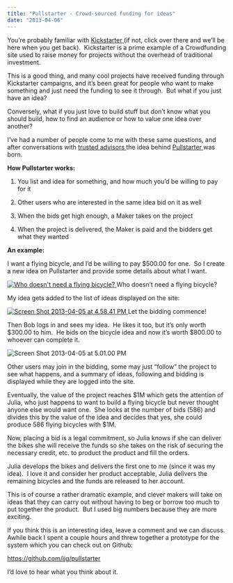 ```yaml
---
title: "Pullstarter - Crowd-sourced funding for ideas"
date: "2013-04-06"
---
```


<div class="content">
<p>You’re probably familiar with <a href="http://www.kickstarter.com" target="_blank"> Kickstarter </a> (if
not, click over there and we’ll be here when you get back).  Kickstarter is a
prime example of a Crowdfunding site used to raise money for projects without
the overhead of traditional investment.</p>
<p>This is a good thing, and many cool projects have received funding through
Kickstarter campaigns, and it’s been great for people who want to make
something and just need the funding to see it through.  But what if you just
have an idea?</p>
<p>Conversely, what if you just love to build stuff but don’t know what you
should build, how to find an audience or how to value one idea over another?</p>
<p>I’ve had a number of people come to me with these same questions, and after
conversations with <a href="https://twitter.com/southpolesteve" target="_blank"> trusted </a> <a href="https://twitter.com/wiscoDude" target="_blank"> advisors
</a> the idea behind <a href="https://github.com/jjg/pullstarter" target="_blank"> Pullstarter
</a> was born.</p>
<p><strong>How Pullstarter works:</strong></p>
<ol>
<li><p>You list and idea for something, and how much you’d be willing to pay for it</p></li>
<li><p>Other users who are interested in the same idea bid on it as well</p></li>
<li><p>When the bids get high enough, a Maker takes on the project</p></li>
<li><p>When the project is delivered, the Maker is paid and the bidders get what they wanted</p></li>
</ol>
<p><strong>An example:</strong></p>
<p>I want a flying bicycle, and I’d be willing to pay $500.00 for one.  So I
create a new idea on Pullstarter and provide some details about what I want.</p>
<p><a href="http://www.gullicksonlaboratories.com/wp-content/uploads/2013/04/Screen-
Shot-2013-04-05-at-4.58.22-PM.png" target="_blank"> <img alt="Who doesn't need a flying bicycle?" src="http://www.gullicksonlaboratories.com
/wp-content/uploads/2013/04/Screen-Shot-2013-04-05-at-4.58.22-PM-300x264.png"/>
</a> Who doesn’t need a flying bicycle?</p>
<p>My idea gets added to the list of ideas displayed on the site:</p>
<p><a href="http://www.gullicksonlaboratories.com/wp-content/uploads/2013/04/Screen-
Shot-2013-04-05-at-4.58.41-PM.png" target="_blank"> <img alt="Screen Shot 2013-04-05 at 4.58.41
PM" src="http://www.gullicksonlaboratories.com/wp-content/uploads/2013/04/Screen-
Shot-2013-04-05-at-4.58.41-PM-300x35.png"/>
</a> Let the bidding commence!</p>
<p>Then Bob logs in and sees my idea.  He likes it too, but it’s only worth
$300.00 to him.  He bids on the bicycle idea and now it’s worth $800.00 to
whoever can complete it.</p>
<p><img alt="Screen Shot 2013-04-05 at 5.01.00 PM" src="http://www.gullicksonlaboratories.com
/wp-content/uploads/2013/04/Screen-Shot-2013-04-05-at-5.01.00-PM-151x300.png"/></p>
<p>Other users may join in the bidding, some may just “follow” the project to see
what happens, and a summary of ideas, following and bidding is displayed while
they are logged into the site.</p>
<p>Eventually, the value of the project reaches $1M which gets the attention of
Julia, who just happens to want to build a flying bicycle but never thought
anyone else would want one.  She looks at the number of bids (586) and divides
this by the value of the idea and decides that yes, she could produce 586
flying bicycles with $1M.</p>
<p>Now, placing a bid is a legal commitment, so Julia knows if she can deliver
the bikes she will receive the funds so she takes on the risk of securing the
necessary credit, etc. to product the product and fill the orders.</p>
<p>Julia develops the bikes and delivers the first one to me (since it was my
idea).  I love it and consider her product acceptable, Julia delivers the
remaining bicycles and the funds are released to her account.</p>
<p>This is of course a rather dramatic example, and clever makers will take on
ideas that they can carry out without having to beg or borrow too much to put
together the product.  But I used big numbers because they are more exciting.</p>
<p>If you think this is an interesting idea, leave a comment and we can discuss.
Awhile back I spent a couple hours and threw together a prototype for the
system which you can check out on Github:</p>
<p><a href="https://github.com/jjg/pullstarter" target="_blank"> https://github.com/jjg/pullstarter </a></p>
<p>I’d love to hear what you think about it.</p>
</div>
